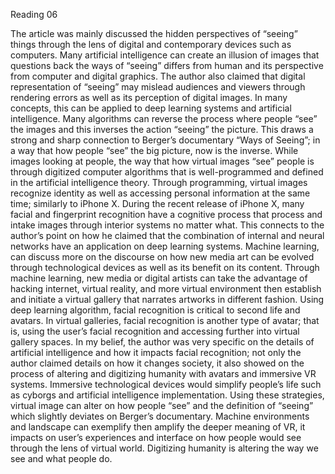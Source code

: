 
Reading 06

The article was mainly discussed the hidden perspectives of “seeing” things through the lens of digital and contemporary devices such as computers. Many artificial intelligence can create an illusion of images that questions back the ways of “seeing” differs from human and its perspective from computer and digital graphics.  The author also claimed that digital representation of “seeing” may mislead audiences and viewers through rendering errors as well as its perception of digital images.
In many concepts, this can be applied to deep learning systems and artificial intelligence. Many algorithms can reverse the process where people “see” the images and this inverses the action “seeing” the picture. This draws a strong and sharp connection to Berger’s documentary “Ways of Seeing”; in a way that how people “see” the big picture, now is the inverse. While images looking at people, the way that how virtual images “see” people is through digitized computer algorithms that is well-programmed and defined in the artificial intelligence theory. Through programming, virtual images recognize identity as well as accessing personal information at the same time; similarly to iPhone X.  During the recent release of iPhone X,  many facial and fingerprint recognition have a cognitive process that process and intake images through interior systems no matter what. This connects to the author’s point on how he claimed that the combination of internal and neural networks have an application on deep learning systems. Machine learning, can discuss more on the discourse on how new media art can be evolved through technological devices as well as its benefit on its content. Through machine learning, new media or digital artists     can take the advantage of hacking internet, virtual reality, and more virtual environment then establish and initiate a virtual gallery that narrates artworks in different fashion. Using deep learning algorithm, facial recognition is critical to second life and avatars. In virtual galleries,  facial recognition is another type of avatar; that is, using the user’s facial recognition and accessing further into virtual gallery spaces.  In my belief, the author was very specific on the details of artificial intelligence and how it impacts facial recognition; not only the author claimed details on how it changes society, it also showed on the process of altering and digitizing humanity with avatars and immersive VR systems. Immersive technological devices would simplify people’s life such as cyborgs and artificial intelligence implementation. Using these strategies,  virtual image can alter on how people “see” and the definition of  “seeing” which slightly deviates on Berger’s documentary. Machine environments and landscape can exemplify then amplify the deeper meaning of VR, it impacts on user’s experiences and interface on how people would see through the lens of virtual world. Digitizing humanity is altering the way we see and what people do.

